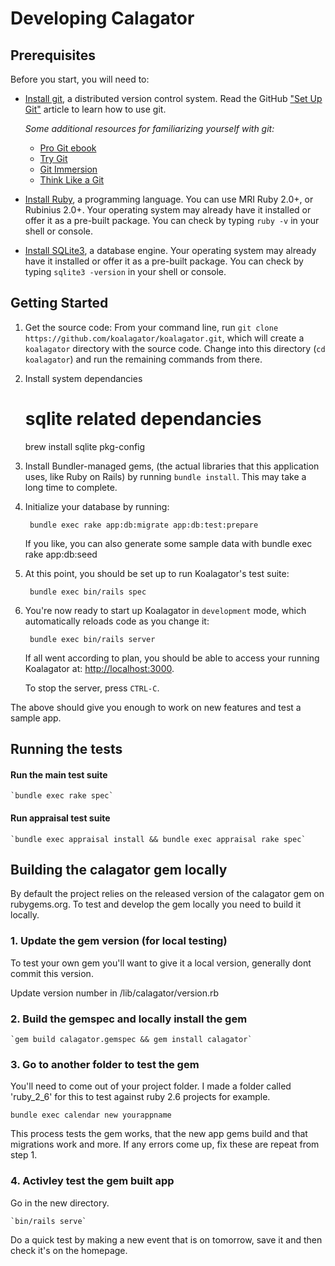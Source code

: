 # Developing Calagator

## Prerequisites

Before you start, you will need to:

* [Install git](http://git-scm.com/), a distributed version control system. Read the GitHub ["Set Up Git"](https://help.github.com/articles/set-up-git) article to learn how to use git.

  *Some additional resources for familiarizing yourself with git:*
    * [Pro Git ebook](http://git-scm.com/book)
    * [Try Git](https://try.github.io/levels/1/challenges/1)
    * [Git Immersion](http://gitimmersion.com/)
    * [Think Like a Git](http://think-like-a-git.net/)

* [Install Ruby](http://www.ruby-lang.org/), a programming language. You can use MRI Ruby 2.0+, or Rubinius 2.0+. Your operating system may already have it installed or offer it as a pre-built package. You can check by typing `ruby -v` in your shell or console.
* [Install SQLite3](http://www.sqlite.org/), a database engine. Your operating system may already have it installed or offer it as a pre-built package. You can check by typing `sqlite3 -version` in your shell or console.

## Getting Started

1. Get the source code: From your command line, run `git clone https://github.com/koalagator/koalagator.git`, which will create a `koalagator` directory with the source code. Change into this directory (`cd koalagator`) and run the remaining commands from there.

2. Install system dependancies

    # sqlite related dependancies
    brew install sqlite pkg-config

3. Install Bundler-managed gems, (the actual libraries that this application uses, like Ruby on Rails) by running `bundle install`. This may take a long time to complete.

4. Initialize your database by running:

        bundle exec rake app:db:migrate app:db:test:prepare

    If you like, you can also generate some sample data with
        bundle exec rake app:db:seed

5. At this point, you should be set up to run Koalagator's test suite:

        bundle exec bin/rails spec

6. You're now ready to start up Koalagator in `development` mode, which automatically reloads code as you change it:

        bundle exec bin/rails server

   If all went according to plan, you should be able to access your running Koalagator at: [http://localhost:3000](http://localhost:3000).

    To stop the server, press `CTRL-C`.

The above should give you enough to work on new features and test a sample app.


## Running the tests

#### Run the main test suite

    `bundle exec rake spec`

#### Run appraisal test suite

    `bundle exec appraisal install && bundle exec appraisal rake spec`

## Building the calagator gem locally

By default the project relies on the released version of the calagator gem on rubygems.org.
To test and develop the gem locally you need to build it locally. 

### 1. Update the gem version (for local testing)

To test your own gem you'll want to give it a local version, generally dont commit this version.

Update version number in /lib/calagator/version.rb

### 2. Build the gemspec and locally install the gem

    `gem build calagator.gemspec && gem install calagator`

### 3. Go to another folder to test the gem

You'll need to come out of your project folder.
I made a folder called 'ruby_2_6' for this to test against ruby 2.6 projects for example.

   `bundle exec calendar new yourappname`

This process tests the gem works, that the new app gems build and that migrations work and more.
If any errors come up, fix these are repeat from step 1.
### 4. Activley test the gem built app

Go in the new directory.

    `bin/rails serve`

Do a quick test by making a new event that is on tomorrow, save it and then check it's on the homepage.